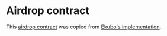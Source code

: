 # Airdrop contract

This [airdrop contract](./src/airdrop.cairo) was copied from [Ekubo's implementation](https://github.com/EkuboProtocol/governance/blob/ab9e2e514263adaeb750ca5936b908415f241bfb/src/airdrop.cairo).
